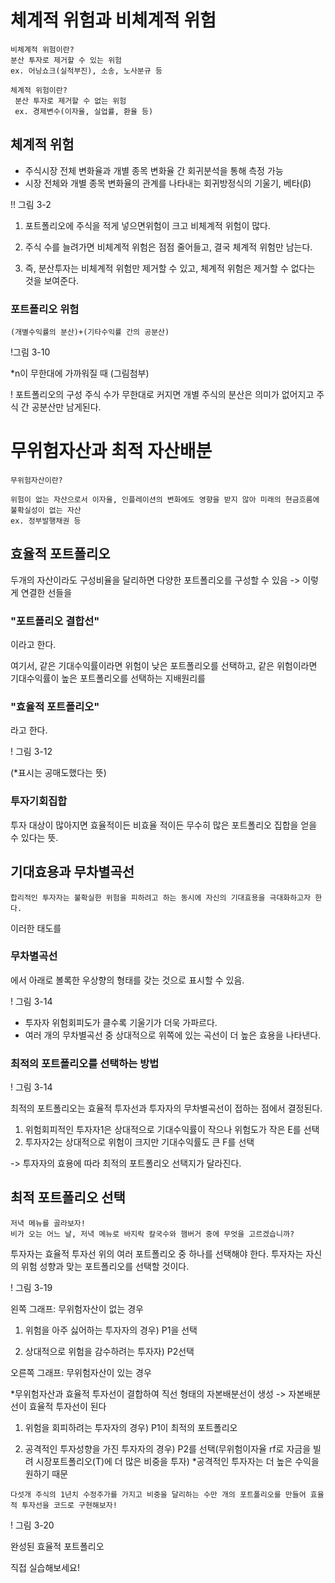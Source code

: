# 체계적 위험과 비체계적 위험


~~~
비체계적 위험이란?
분산 투자로 제거할 수 있는 위험
ex. 어닝쇼크(실적부진), 소송, 노사분규 등
~~~
~~~
체계적 위험이란?
 분산 투자로 제거할 수 없는 위험
 ex. 경제변수(이자율, 실업률, 환율 등)
 ~~~

## 체계적 위험

- 주식시장 전체 변화율과 개별 종목 변화율 간 회귀분석을 통해 측정 가능
- 시장 전체와 개별 종목 변화율의 관계를 나타내는 회귀방정식의 기울기, 베타(β)

!! 그림 3-2

1) 포트폴리오에 주식을 적게 넣으면위험이 크고 비체계적 위험이 많다. 

2) 주식 수를 늘려가면 비체계적 위험은 점점 줄어들고, 결국 체계적 위험만 남는다.

3) 즉, 분산투자는 비체계적 위험만 제거할 수 있고, 체계적 위험은 제거할 수 없다는 것을 보여준다. 

### 포트폴리오 위험
~~~
(개별수익률의 분산)+(기타수익률 간의 공분산)
~~~

!그림 3-10

*n이 무한대에 가까워질 때
(그림첨부)

! 포트폴리오의 구성 주식 수가 무한대로 커지면 개별 주식의 분산은 의미가 없어지고 주식 간 공분산만 남게된다. 

# 무위험자산과 최적 자산배분

~~~
무위험자산이란?

위험이 없는 자산으로서 이자율, 인플레이션의 변화에도 영향을 받지 않아 미래의 현금흐름에 불확실성이 없는 자산
ex. 정부발행채권 등
~~~

## 효율적 포트폴리오
두개의 자산이라도 구성비율을 달리하면 다양한 포트폴리오를 구성할 수 있음
-> 이렇게 연결한 선들을
### "포트폴리오 결합선"
이라고 한다.

여기서, 같은 기대수익률이라면 위험이 낮은 포트폴리오를 선택하고, 같은 위험이라면 기대수익률이 높은 포트폴리오를 선택하는 지배원리를 
### "효율적 포트폴리오"
라고 한다.

! 그림 3-12

(*표시는 공매도했다는 뜻)

### 투자기회집합
 투자 대상이 많아지면 효율적이든 비효율 적이든 무수히 많은 포트폴리오 집합을 얻을 수 있다는 뜻. 


## 기대효용과 무차별곡선

~~~
합리적인 투자자는 불확실한 위험을 피하려고 하는 동시에 자신의 기대효용을 극대화하고자 한다.
~~~

이러한 태도를
### 무차별곡선
에서 아래로 볼록한 우상향의 형태를 갖는 것으로 표시할 수 있음. 

! 그림 3-14

- 투자자 위험회피도가 클수록 기울기가 더욱 가파르다. 
- 여러 개의 무차별곡선 중 상대적으로 위쪽에 있는 곡선이 더 높은 효용을 나타낸다. 

### 최적의 포트폴리오를 선택하는 방법

! 그림 3-14

최적의 포트폴리오는 효율적 투자선과 투자자의 무차별곡선이 접하는 점에서 결정된다.
1) 위험회피적인 투자자1은 상대적으로 기대수익률이 작으나 위험도가 작은 E를 선택
2) 투자자2는 상대적으로 위험이 크지만 기대수익률도 큰 F를 선택

-> 투자자의 효용에 따라 최적의 포트폴리오 선택지가 달라진다.

## 최적 포트폴리오 선택
~~~
저녁 메뉴를 골라보자!
비가 오는 어느 날, 저녁 메뉴로 바지락 칼국수와 햄버거 중에 무엇을 고르겠습니까?
~~~

투자자는 효율적 투자선 위의 여러 포트폴리오 중 하나를 선택해야 한다. 
투자자는 자신의 위험 성향과 맞는 포트폴리오를 선택할 것이다. 

! 그림 3-19

왼쪽 그래프: 무위험자산이 없는 경우
1) 위험을 아주 싫어하는 투자자의 경우) P1을 선택

2) 상대적으로 위험을 감수하려는 투자자) P2선택

오른쪽 그래프: 무위험자산이 있는 경우

*무위험자산과 효율적 투자선이 결합하여 직선 형태의 자본배분선이 생성 -> 자본배분선이 효율적 투자선이 된다

1) 위험을 회피하려는 투자자의 경우) P1이 최적의 포트폴리오

2) 공격적인 투자성향을 가진 투자자의 경우) P2를 선택(무위험이자율 rf로 자금을 빌려 시장포트폴리오(T)에 더 많은 비중을 투자)
*공격적인 투자자는 더 높은 수익을 원하기 때문

~~~
다섯개 주식의 1년치 수정주가를 가지고 비중을 달리하는 수만 개의 포트폴리오를 만들어 효율적 투자선을 코드로 구현해보자!
~~~

! 그림 3-20

완성된 효율적 포트폴리오

직접 실습해보세요!
